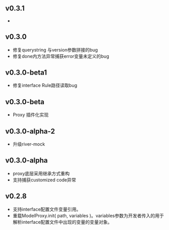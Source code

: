 ## v0.3.1
* 

## v0.3.0
* 修复querystring 与version参数拼接的bug
* 修复done内方法异常捕获error变量未定义的bug

## v0.3.0-beta1
* 修复interface Rule路径读取bug

## v0.3.0-beta
* Proxy 插件化实现

## v0.3.0-alpha-2
* 升级river-mock

## v0.3.0-alpha
* proxy底层采用继承方式重构
* 支持捕获customized code异常

## v0.2.8
* 支持interface配置文件变量引用。
* 重载ModelProxy.init( path, variables )。variables参数为开发者传入的用于解析interface配置文件中出现的变量的变量对象。